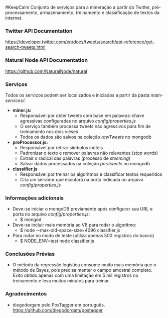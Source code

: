 #KeepCalm
Conjunto de serviços para a mineração a partir do Twitter, pré-processamento, armazenamento, treinamento e classificação de textos da internet.

### Twitter API Documentation
https://developer.twitter.com/en/docs/tweets/search/api-reference/get-search-tweets.html

### Natural Node API Documentation
https://github.com/NaturalNode/natural

### Serviços
Todos os serviços podem ser localizados e iniciados a partir da pasta *main-services/*:
 - **miner.js:**
    - Responsável por obter tweets com base em palavras-chave agressivas configuradas no arquivo *config/properties.js*
    - O serviço também processa tweets não agressivos para fim de treinamento nos dois viéses
    - Todos os dados são salvos na coleção *rawTweets* no mongodb
 - **preProcessor.js:**
    - Responsável por retirar símbolos inúteis
    - Padronizar o texto e remover palavras não relevantes (*stop words*)
    - Extrair o radical das palavras (processo de *steeming*)
    - Salvar dados processados na coleção *posTweets* no mongodb
 - **classifier.js**
    - Responsável por treinar os algoritmos e classificar textos requeridos
    - Cria um servidor que escutará na porta indicada no arquivo *config/properties.js*

### Informações adicionais
 - Deve-se iniciar o mongoDB previamente após configurar sua URL e porta no arquivo *config/properties.js*:
    - $ mongod
 - Deve-se incluir mais memória ao V8 para rodar o algoritmo:
    - $ node --max-old-space-size=4096 classifier.js
 - Para rodar no modo de teste (utiliza apenas 500 registros do banco)
    - $ NODE_ENV=test node classifier.js
    
    
### Conclusões Prévias
 - O método da regressão logística consome muito mais memória que o método de Bayes, pois precisa manter o campo amostral completo. Exito obtido apenas com uma limitação em 5 mil registros no treinamento e leva muitos minutos para treinar.
 
### Agradecimentos
 - diegodorgam pelo PosTagger em português. https://github.com/diegodorgam/postagger